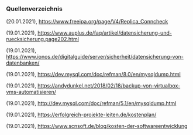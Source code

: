 ### Quellenverzeichnis

(20.01.2021), https://www.freeipa.org/page/V4/Replica_Conncheck 

(19.01.2021), https://www.auplus.de/faq/artikel/datensicherung-und-ruecksicherung.page202.html

(19.01.2021), https://www.ionos.de/digitalguide/server/sicherheit/datensicherung-von-datenbanken/ 

(19.01.2021), https://dev.mysql.com/doc/refman/8.0/en/mysqldump.html

(19.01.2021), https://andydunkel.net/2018/02/18/backup-von-virtualbox-vms-automatisieren/

(19.01.2021), http://dev.mysql.com/doc/refman/5.1/en/mysqldump.html 

(19.01.2021), https://erfolgreich-projekte-leiten.de/kostenplan/

(19.01.2021), https://www.scnsoft.de/blog/kosten-der-softwareentwicklung  
